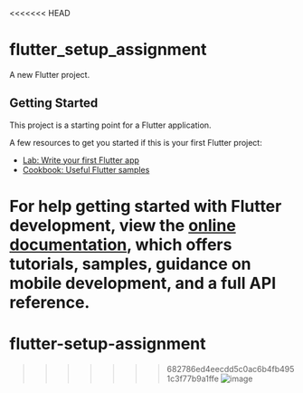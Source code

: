 <<<<<<< HEAD
# flutter_setup_assignment

A new Flutter project.

## Getting Started

This project is a starting point for a Flutter application.

A few resources to get you started if this is your first Flutter project:

- [Lab: Write your first Flutter app](https://docs.flutter.dev/get-started/codelab)
- [Cookbook: Useful Flutter samples](https://docs.flutter.dev/cookbook)

For help getting started with Flutter development, view the
[online documentation](https://docs.flutter.dev/), which offers tutorials,
samples, guidance on mobile development, and a full API reference.
=======
# flutter-setup-assignment
>>>>>>> 682786ed4eecdd5c0ac6b4fb4951c3f77b9a1ffe
![image](https://github.com/user-attachments/assets/3bf136ae-0eea-4b59-93fc-e299f8afee23)
